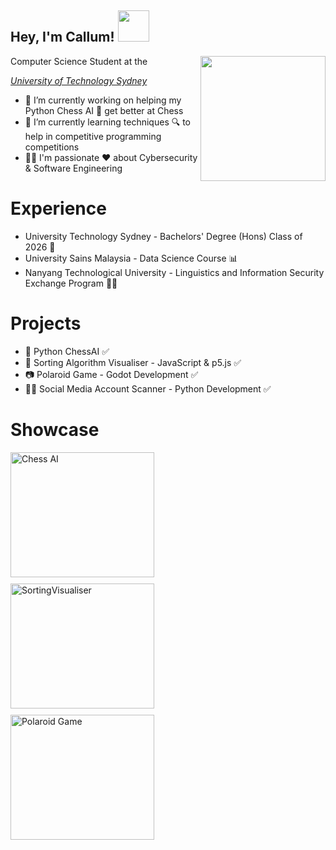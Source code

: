 <h2> Hey, I'm Callum! <img src="https://i.giphy.com/media/v1.Y2lkPTc5MGI3NjExenBjcDZqZXgzaHQyenBoYnZkMTV4cTN3MnFqcjRjbTF6enhmNmhldSZlcD12MV9pbnRlcm5hbF9naWZfYnlfaWQmY3Q9cw/mGcNjsfWAjY5AEZNw6/giphy.gif" width="50"></h2>
<img align='right' src="https://i.giphy.com/media/v1.Y2lkPTc5MGI3NjExNnJ3YW16MXVweWI3Mmpqajlpb2R2am03czRvZTRhMDk1dGJlcmswZiZlcD12MV9pbnRlcm5hbF9naWZfYnlfaWQmY3Q9Zw/o0vwzuFwCGAFO/giphy.gif" width="200">
Computer Science Student at the <p><em><a href="https://www.uts.edu.au/">University of Technology Sydney</a></em></p>

- 🔭 I’m currently working on helping my Python Chess AI 🐍 get better at Chess
- 🌱 I’m currently learning techniques 🔍 to help in competitive programming competitions
- 👨‍💻 I'm passionate ❤ about Cybersecurity & Software Engineering

# Experience
- University Technology Sydney - Bachelors' Degree (Hons) Class of 2026 🎉
- University Sains Malaysia - Data Science Course 📊
- Nanyang Technological University - Linguistics and Information Security Exchange Program 🐱‍👤

# Projects
- 🐍 Python ChessAI ✅ 
- 🧬 Sorting Algorithm Visualiser - JavaScript & p5.js ✅
- 📷 Polaroid Game - Godot Development ✅
- 🐱‍💻 Social Media Account Scanner - Python Development ✅

# Showcase 
<img src="https://github.com/user-attachments/assets/bad91b9b-9ea2-43b8-8b0b-e1131f639554" alt="Chess AI" height="200" width="230" style="display: block; margin-bottom: 10px;"/>
<img src="https://github.com/user-attachments/assets/c530cb40-3b61-4fd6-bf3b-033982428f79" alt="SortingVisualiser" height="200" width="230" style="display: block; margin-bottom: 10px;"/>
<img src="https://github.com/user-attachments/assets/68fe7fdf-82ef-41dc-882c-95581f9878b2" alt="Polaroid Game" height="200" width="230" style="display: block; margin-bottom: 10px;"/>
